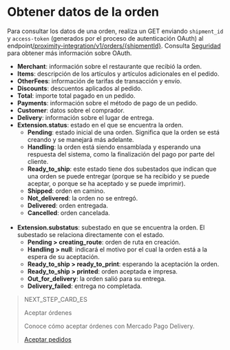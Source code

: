 # Obtener datos de la orden

Para consultar los datos de una orden, realiza un GET enviando `shipment_id` y `access-token` (generados por el proceso de autenticación OAuth) al endpoint[/proximity-integration/v1/orders/{shipmentId}](https://www.mercadopago[FAKER][URL][DOMAIN]/developers/es/reference/mp_delivery/_proximity-integrationorders_shipment_id/get). Consulta [Seguridad](https://www.mercadopago[FAKER][URL][DOMAIN]/developers/es/guides/security/oauth/introduction) para obtener más información sobre OAuth.

* **Merchant**: información sobre el restaurante que recibió la orden.
* **Items**: descripción de los artículos y artículos adicionales en el pedido.
* **OtherFees**: información de tarifas de transacción y envío.
* **Discounts**: descuentos aplicados al pedido.
* **Total**: importe total pagado en un pedido.
* **Payments**: información sobre el método de pago de un pedido.
* **Customer**: datos sobre el comprador.
* **Delivery**: información sobre el lugar de entrega.
* **Extension.status**: estado en el que se encuentra la orden.
  * **Pending**: estado inicial de una orden. Significa que la orden se está creando y se manejará más adelante.
  * **Handling**: la orden está siendo ensamblada y esperando una respuesta del sistema, como la finalización del pago por parte del cliente.
  * **Ready_to_ship**: este estado tiene dos subestados que indican que una orden se puede entregar (porque se ha recibido y se puede aceptar, o porque se ha aceptado y se puede imprimir).
  * **Shipped**: orden en camino.
  * **Not_delivered**: la orden no se entregó.
  * **Delivered**: orden entregada.
  * **Cancelled**: orden cancelada.
  <br/>
* **Extension.substatus**: subestado en que se encuentra la orden. El subestado se relaciona directamente con el estado.
  * **Pending > creating_route**: orden de ruta en creación.
  * **Handling > null**:  indicará el motivo por el cual la orden está a la espera de su aceptación.
  * **Ready_to_ship > ready_to_print**: esperando la aceptación la orden.
  * **Ready_to_ship > printed**: orden aceptada e impresa.
  * **Out_for_delivery**: la orden salió para su entrega.
  * **Delivery_failed**: entrega no completada.

> NEXT_STEP_CARD_ES
>
> Aceptar órdenes
>
> Conoce cómo aceptar órdenes con Mercado Pago Delivery.
>
> [Aceptar pedidos](https://www.mercadopago[FAKER][URL][DOMAIN]/developers/es/guides/mp-delivery/accept-order)
